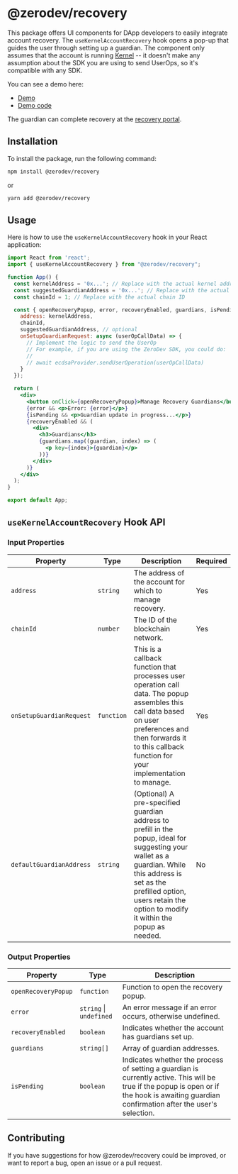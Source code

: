 # @zerodev/recovery

This package offers UI components for DApp developers to easily integrate account recovery.  The `useKernelAccountRecovery` hook opens a pop-up that guides the user through setting up a guardian.  The component only assumes that the account is running [Kernel](https://github.com/zerodevapp/kernel) -- it doesn't make any assumption about the SDK you are using to send UserOps, so it's compatible with any SDK.

You can see a demo here:

- [Demo](https://recovery-demo.zerodev.app) 
- [Demo code](https://github.com/zerodevapp/recovery-demo)

The guardian can complete recovery at the [recovery portal](https://recovery.zerodev.app).

## Installation

To install the package, run the following command:

```bash
npm install @zerodev/recovery
```

or

```bash
yarn add @zerodev/recovery
```

## Usage

Here is how to use the `useKernelAccountRecovery` hook in your React application:

```jsx
import React from 'react';
import { useKernelAccountRecovery } from "@zerodev/recovery";

function App() {
  const kernelAddress = '0x...'; // Replace with the actual kernel address
  const suggestedGuardianAddress = '0x...'; // Replace with the actual suggested guardian address
  const chainId = 1; // Replace with the actual chain ID

  const { openRecoveryPopup, error, recoveryEnabled, guardians, isPending } = useKernelAccountRecovery({
    address: kernelAddress,
    chainId,
    suggestedGuardianAddress, // optional
    onSetupGuardianRequest: async (userOpCallData) => {
      // Implement the logic to send the UserOp
      // For example, if you are using the ZeroDev SDK, you could do:
      //
      // await ecdsaProvider.sendUserOperation(userOpCallData)
    }
  });

  return (
    <div>
      <button onClick={openRecoveryPopup}>Manage Recovery Guardians</button>
      {error && <p>Error: {error}</p>}
      {isPending && <p>Guardian update in progress...</p>}
      {recoveryEnabled && (
        <div>
          <h3>Guardians</h3>
          {guardians.map((guardian, index) => (
            <p key={index}>{guardian}</p>
          ))}
        </div>
      )}
    </div>
  );
}

export default App;
```

## `useKernelAccountRecovery` Hook API

### Input Properties

| Property                | Type                      | Description                                                          | Required |
|-------------------------|---------------------------|----------------------------------------------------------------------|----------|
| `address`               | `string`                  | The address of the account for which to manage recovery.             | Yes      |
| `chainId`               | `number`                  | The ID of the blockchain network.                                    | Yes      |
| `onSetupGuardianRequest`| `function`                | This is a callback function that processes user operation call data. The popup assembles this call data based on user preferences and then forwards it to this callback function for your implementation to manage.                | Yes      |
| `defaultGuardianAddress`| `string`                  | (Optional) A pre-specified guardian address to prefill in the popup, ideal for suggesting your wallet as a guardian. While this address is set as the prefilled option, users retain the option to modify it within the popup as needed.       | No       |

### Output Properties

| Property                | Type                      | Description                                                          |
|-------------------------|---------------------------|----------------------------------------------------------------------|
| `openRecoveryPopup`     | `function`                | Function to open the recovery popup.                                 |
| `error`                 | `string` \| `undefined`   | An error message if an error occurs, otherwise undefined.            |
| `recoveryEnabled`       | `boolean`                 | Indicates whether the account has guardians set up.                  |
| `guardians`             | `string[]`                | Array of guardian addresses.                                         |
| `isPending`             | `boolean`                 | Indicates whether the process of setting a guardian is currently active. This will be true if the popup is open or if the hook is awaiting guardian confirmation after the user's selection.          |



## Contributing
If you have suggestions for how @zerodev/recovery could be improved, or want to report a bug, open an issue or a pull request.

